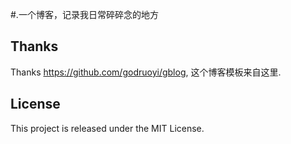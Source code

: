 #.一个博客，记录我日常碎碎念的地方

## Thanks 

Thanks https://github.com/godruoyi/gblog, 这个博客模板来自这里.

## License

This project is released under the MIT License.
